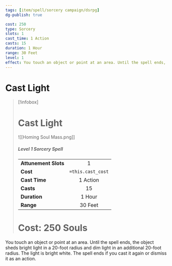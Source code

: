 ```yaml
---
tags: [item/spell/sorcery campaign/dsrpg]
dg-publish: true

cost: 250
type: Sorcery
slots: 1
cast_time: 1 Action
casts: 15
duration: 1 Hour
range: 30 Feet
level: 1
effect: You touch an object or point at an area. Until the spell ends, the object sheds bright light in a 20-foot radius and dim light in an additional 20-foot radius. The light is bright white. The spell ends if you cast it again or dismiss it as an action.
---
```




# Cast Light

> [!infobox]
> # Cast Light
> ![[Homing Soul Mass.png]]
> ##### Level 1 Sorcery Spell
> | | |
> | :-- | :-: |
> | **Attunement Slots** | 1 |
> | **Cost** | `=this.cast_cost` |
> | **Cast Time** | 1 Action |
> | **Casts** | 15 |
> | **Duration** |  1 Hour |
> | **Range** |  30 Feet |
> # Cost: 250 Souls

You touch an object or point at an area. Until the spell ends, the object sheds bright light in a 20-foot radius and dim light in an additional 20-foot radius. The light is bright white. The spell ends if you cast it again or dismiss it as an action.